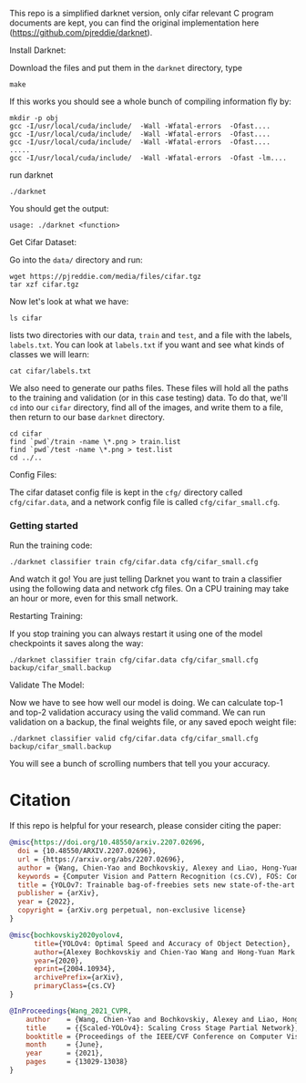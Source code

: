 This repo is a simplified darknet version, only cifar relevant C program documents are kept, you can find the original implementation here (https://github.com/pjreddie/darknet).

Install Darknet:

Download the files and put them in the ```darknet``` directory, type
```
make
```

If this works you should see a whole bunch of compiling information fly by:
```
mkdir -p obj
gcc -I/usr/local/cuda/include/  -Wall -Wfatal-errors  -Ofast....
gcc -I/usr/local/cuda/include/  -Wall -Wfatal-errors  -Ofast....
gcc -I/usr/local/cuda/include/  -Wall -Wfatal-errors  -Ofast....
.....
gcc -I/usr/local/cuda/include/  -Wall -Wfatal-errors  -Ofast -lm....
```

run darknet
```
./darknet
```
You should get the output:
```
usage: ./darknet <function>
```

Get Cifar Dataset:

Go into the ```data/``` directory and run:
```
wget https://pjreddie.com/media/files/cifar.tgz
tar xzf cifar.tgz
```

Now let's look at what we have:
```
ls cifar
```
lists two directories with our data, ```train``` and ```test```, and a file with the labels, ```labels.txt```. You can look at ```labels.txt``` if you want and see what kinds of classes we will learn:
```
cat cifar/labels.txt
```

We also need to generate our paths files. These files will hold all the paths to the training and validation (or in this case testing) data. To do that, we'll ```cd``` into our ```cifar``` directory, find all of the images, and write them to a file, then return to our base ```darknet``` directory.
```
cd cifar
find `pwd`/train -name \*.png > train.list
find `pwd`/test -name \*.png > test.list
cd ../..
```

Config Files:

The cifar dataset config file is kept in the ```cfg/```  directory called ```cfg/cifar.data```, and a network config file is called ```cfg/cifar_small.cfg```.

### Getting started

Run the training code:
``` 
./darknet classifier train cfg/cifar.data cfg/cifar_small.cfg
``` 
And watch it go!
You are just telling Darknet you want to train a classifier using the following data and network cfg files. On a CPU training may take an hour or more, even for this small network.

Restarting Training:

If you stop training you can always restart it using one of the model checkpoints it saves along the way:
``` 
./darknet classifier train cfg/cifar.data cfg/cifar_small.cfg backup/cifar_small.backup
```

Validate The Model:

Now we have to see how well our model is doing. We can calculate top-1 and top-2 validation accuracy using the valid command. We can run validation on a backup, the final weights file, or any saved epoch weight file:
``` 
./darknet classifier valid cfg/cifar.data cfg/cifar_small.cfg backup/cifar_small.backup
``` 
You will see a bunch of scrolling numbers that tell you your accuracy.

# Citation

If this repo is helpful for your research, please consider citing the paper:

```BibTeX
@misc{https://doi.org/10.48550/arxiv.2207.02696,
  doi = {10.48550/ARXIV.2207.02696},
  url = {https://arxiv.org/abs/2207.02696},
  author = {Wang, Chien-Yao and Bochkovskiy, Alexey and Liao, Hong-Yuan Mark},
  keywords = {Computer Vision and Pattern Recognition (cs.CV), FOS: Computer and information sciences, FOS: Computer and information sciences},
  title = {YOLOv7: Trainable bag-of-freebies sets new state-of-the-art for real-time object detectors},
  publisher = {arXiv},
  year = {2022}, 
  copyright = {arXiv.org perpetual, non-exclusive license}
}
```

```BibTeX
@misc{bochkovskiy2020yolov4,
      title={YOLOv4: Optimal Speed and Accuracy of Object Detection}, 
      author={Alexey Bochkovskiy and Chien-Yao Wang and Hong-Yuan Mark Liao},
      year={2020},
      eprint={2004.10934},
      archivePrefix={arXiv},
      primaryClass={cs.CV}
}
```

```BibTeX
@InProceedings{Wang_2021_CVPR,
    author    = {Wang, Chien-Yao and Bochkovskiy, Alexey and Liao, Hong-Yuan Mark},
    title     = {{Scaled-YOLOv4}: Scaling Cross Stage Partial Network},
    booktitle = {Proceedings of the IEEE/CVF Conference on Computer Vision and Pattern Recognition (CVPR)},
    month     = {June},
    year      = {2021},
    pages     = {13029-13038}
}
```